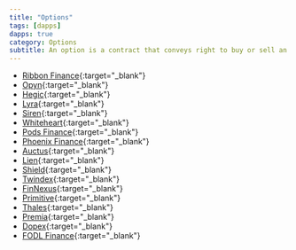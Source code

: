 ```yaml
---
title: "Options"
tags: [dapps]
dapps: true
category: Options
subtitle: An option is a contract that conveys right to buy or sell an underlying asset or instrument at a price prior or at a specified date.
---
```


- [Ribbon Finance](https://www.ribbon.finance/){:target="_blank"}
- [Opyn](https://www.opyn.co/){:target="_blank"}
- [Hegic](https://www.hegic.co/){:target="_blank"}
- [Lyra](https://www.lyra.finance){:target="_blank"}
- [Siren](https://sirenmarkets.com/){:target="_blank"}
- [Whiteheart](https://www.whiteheart.finance/){:target="_blank"}
- [Pods Finance](https://www.pods.finance){:target="_blank"}
- [Phoenix Finance](https://www.phx.finance){:target="_blank"}
- [Auctus](https://auctus.org/){:target="_blank"}
- [Lien](https://lien.finance/){:target="_blank"}
- [Shield](https://shieldex.io){:target="_blank"}
- [Twindex](https://twindex.com/#/swap){:target="_blank"}
- [FinNexus](https://finnexus.io/){:target="_blank"}
- [Primitive](https://primitive.finance/){:target="_blank"}
- [Thales](https://thales.market){:target="_blank"}
- [Premia](https://premia.finance/){:target="_blank"}
- [Dopex](https://www.dopex.io){:target="_blank"}
- [FODL Finance](https://fodl.finance/){:target="_blank"}
